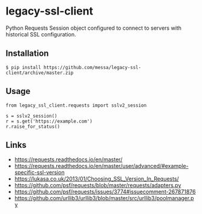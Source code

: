 legacy-ssl-client
=================

Python Requests Session object configured to connect to servers with historical SSL configuration.


Installation
------------

```shell
$ pip install https://github.com/messa/legacy-ssl-client/archive/master.zip
```


Usage
-----

```python3
from legacy_ssl_client.requests import sslv2_session

s = sslv2_session()
r = s.get('https://example.com')
r.raise_for_status()
```


Links
-----

- https://requests.readthedocs.io/en/master/
- https://requests.readthedocs.io/en/master/user/advanced/#example-specific-ssl-version
- https://lukasa.co.uk/2013/01/Choosing_SSL_Version_In_Requests/
- https://github.com/psf/requests/blob/master/requests/adapters.py
- https://github.com/psf/requests/issues/3774#issuecomment-267871876
- https://github.com/urllib3/urllib3/blob/master/src/urllib3/poolmanager.py
